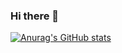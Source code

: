 ### Hi there 👋
[![Anurag's GitHub stats](https://github-readme-stats.vercel.app/api?username=Fernandez-E&theme=dark)](https://github.com/Fernandez-E/github-readme-stats)
